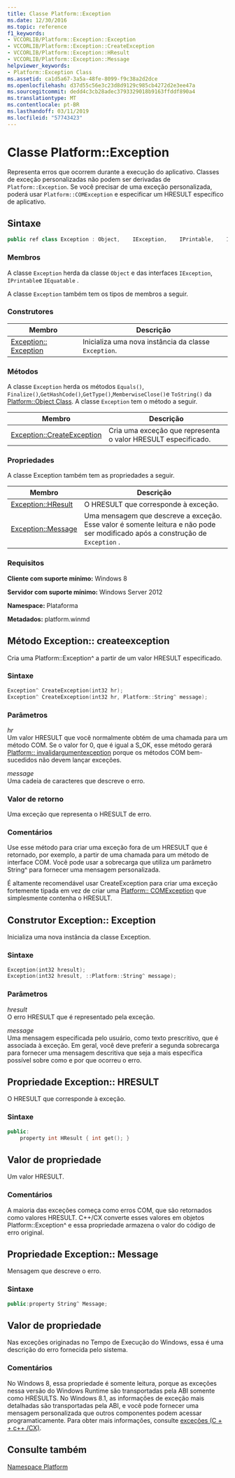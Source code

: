 ```yaml
---
title: Classe Platform::Exception
ms.date: 12/30/2016
ms.topic: reference
f1_keywords:
- VCCORLIB/Platform::Exception::Exception
- VCCORLIB/Platform::Exception::CreateException
- VCCORLIB/Platform::Exception::HResult
- VCCORLIB/Platform::Exception::Message
helpviewer_keywords:
- Platform::Exception Class
ms.assetid: ca1d5a67-3a5a-48fe-8099-f9c38a2d2dce
ms.openlocfilehash: d37d55c56e3c23d8d9129c985cb4272d2e3ee47a
ms.sourcegitcommit: dedd4c3cb28adec3793329018b9163ffddf890a4
ms.translationtype: MT
ms.contentlocale: pt-BR
ms.lasthandoff: 03/11/2019
ms.locfileid: "57743423"
---
```

# <a name="platformexception-class"></a>Classe Platform::Exception

Representa erros que ocorrem durante a execução do aplicativo. Classes de exceção personalizadas não podem ser derivadas de `Platform::Exception`. Se você precisar de uma exceção personalizada, poderá usar `Platform::COMException` e especificar um HRESULT específico de aplicativo.

## <a name="syntax"></a>Sintaxe

```cpp
public ref class Exception : Object,    IException,    IPrintable,    IEquatable
```

### <a name="members"></a>Membros

A classe `Exception` herda da classe `Object` e das interfaces `IException`, `IPrintable`e `IEquatable` .

A classe `Exception` também tem os tipos de membros a seguir.

### <a name="constructors"></a>Construtores

|Membro|Descrição|
|------------|-----------------|
|[Exception:: Exception](#ctor)|Inicializa uma nova instância da classe `Exception`.|

### <a name="methods"></a>Métodos

A classe `Exception` herda os métodos `Equals()`, `Finalize()`,`GetHashCode()`,`GetType()`,`MemberwiseClose()`e `ToString()` da [Platform::Object Class](../cppcx/platform-object-class.md). A classe `Exception` tem o método a seguir.

|Membro|Descrição|
|------------|-----------------|
|[Exception::CreateException](#createexception)|Cria uma exceção que representa o valor HRESULT especificado.|

### <a name="properties"></a>Propriedades

A classe Exception também tem as propriedades a seguir.

|Membro|Descrição|
|------------|-----------------|
|[Exception::HResult](#hresult)|O HRESULT que corresponde à exceção.|
|[Exception::Message](#message)|Uma mensagem que descreve a exceção. Esse valor é somente leitura e não pode ser modificado após a construção de `Exception` .|

### <a name="requirements"></a>Requisitos

**Cliente com suporte mínimo:** Windows 8

**Servidor com suporte mínimo:** Windows Server 2012

**Namespace:** Plataforma

**Metadados:** platform.winmd

## <a name="createexception"></a> Método Exception:: createexception

Cria uma Platform::Exception^ a partir de um valor HRESULT especificado.

### <a name="syntax"></a>Sintaxe

```cpp
Exception^ CreateException(int32 hr);
Exception^ CreateException(int32 hr, Platform::String^ message);
```

### <a name="parameters"></a>Parâmetros

*hr*<br/>
Um valor HRESULT que você normalmente obtém de uma chamada para um método COM. Se o valor for 0, que é igual a S_OK, esse método gerará [Platform:: invalidargumentexception](../cppcx/platform-invalidargumentexception-class.md) porque os métodos COM bem-sucedidos não devem lançar exceções.

*message*<br/>
Uma cadeia de caracteres que descreve o erro.

### <a name="return-value"></a>Valor de retorno

Uma exceção que representa o HRESULT de erro.

### <a name="remarks"></a>Comentários

Use esse método para criar uma exceção fora de um HRESULT que é retornado, por exemplo, a partir de uma chamada para um método de interface COM. Você pode usar a sobrecarga que utiliza um parâmetro String^ para fornecer uma mensagem personalizada.

É altamente recomendável usar CreateException para criar uma exceção fortemente tipada em vez de criar uma [Platform:: COMException](../cppcx/platform-comexception-class.md) que simplesmente contenha o HRESULT.

## <a name="ctor"></a>  Construtor Exception:: Exception

Inicializa uma nova instância da classe Exception.

### <a name="syntax"></a>Sintaxe

```cpp
Exception(int32 hresult);
Exception(int32 hresult, ::Platform::String^ message);
```

### <a name="parameters"></a>Parâmetros

*hresult*<br/>
O erro HRESULT que é representado pela exceção.

*message*<br/>
Uma mensagem especificada pelo usuário, como texto prescritivo, que é associada à exceção. Em geral, você deve preferir a segunda sobrecarga para fornecer uma mensagem descritiva que seja a mais específica possível sobre como e por que ocorreu o erro.

## <a name="hresult"></a>  Propriedade Exception:: HRESULT

O HRESULT que corresponde à exceção.

### <a name="syntax"></a>Sintaxe

```cpp
public:
    property int HResult { int get(); }
```

## <a name="property-value"></a>Valor de propriedade

Um valor HRESULT.

### <a name="remarks"></a>Comentários

A maioria das exceções começa como erros COM, que são retornados como valores HRESULT. C++/CX converte esses valores em objetos Platform::Exception^ e essa propriedade armazena o valor do código de erro original.

## <a name="message"></a> Propriedade Exception:: Message

Mensagem que descreve o erro.

### <a name="syntax"></a>Sintaxe

```cpp
public:property String^ Message;
```

## <a name="property-value"></a>Valor de propriedade

Nas exceções originadas no Tempo de Execução do Windows, essa é uma descrição do erro fornecida pelo sistema.

### <a name="remarks"></a>Comentários

No Windows 8, essa propriedade é somente leitura, porque as exceções nessa versão do Windows Runtime são transportadas pela ABI somente como HRESULTS. No Windows 8.1, as informações de exceção mais detalhadas são transportadas pela ABI, e você pode fornecer uma mensagem personalizada que outros componentes podem acessar programaticamente. Para obter mais informações, consulte [exceções (C + + c++ /CX)](../cppcx/exceptions-c-cx.md).

## <a name="see-also"></a>Consulte também

[Namespace Platform](../cppcx/platform-namespace-c-cx.md)
